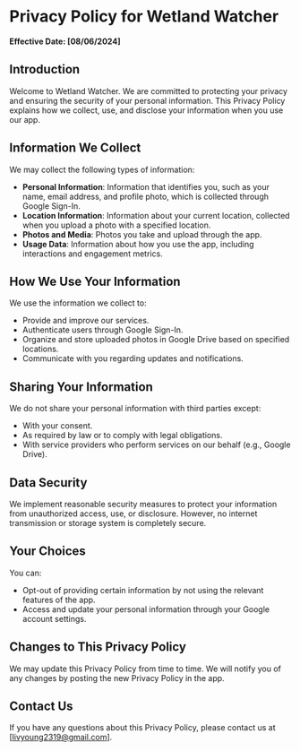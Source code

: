 # Privacy Policy for Wetland Watcher

**Effective Date: [08/06/2024]**

## Introduction

Welcome to Wetland Watcher. We are committed to protecting your privacy and ensuring the security of your personal information. This Privacy Policy explains how we collect, use, and disclose your information when you use our app.

## Information We Collect

We may collect the following types of information:
- **Personal Information**: Information that identifies you, such as your name, email address, and profile photo, which is collected through Google Sign-In.
- **Location Information**: Information about your current location, collected when you upload a photo with a specified location.
- **Photos and Media**: Photos you take and upload through the app.
- **Usage Data**: Information about how you use the app, including interactions and engagement metrics.

## How We Use Your Information

We use the information we collect to:
- Provide and improve our services.
- Authenticate users through Google Sign-In.
- Organize and store uploaded photos in Google Drive based on specified locations.
- Communicate with you regarding updates and notifications.

## Sharing Your Information

We do not share your personal information with third parties except:
- With your consent.
- As required by law or to comply with legal obligations.
- With service providers who perform services on our behalf (e.g., Google Drive).

## Data Security

We implement reasonable security measures to protect your information from unauthorized access, use, or disclosure. However, no internet transmission or storage system is completely secure.

## Your Choices

You can:
- Opt-out of providing certain information by not using the relevant features of the app.
- Access and update your personal information through your Google account settings.

## Changes to This Privacy Policy

We may update this Privacy Policy from time to time. We will notify you of any changes by posting the new Privacy Policy in the app.

## Contact Us

If you have any questions about this Privacy Policy, please contact us at [livyoung2319@gmail.com].
